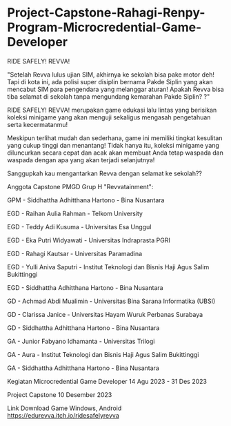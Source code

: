 # Project-Capstone-Rahagi-Renpy-Program-Microcredential-Game-Developer

RIDE SAFELY! REVVA! 

"Setelah Revva lulus ujian SIM, akhirnya ke sekolah bisa pake motor deh! Tapi di kota ini, ada polisi super disiplin bernama Pakde Siplin yang akan mencabut SIM para pengendara yang melanggar aturan! Apakah Revva bisa tiba selamat di sekolah tanpa mengundang kemarahan Pakde Siplin? ?"

RIDE SAFELY! REVVA! merupakan game edukasi lalu lintas yang berisikan koleksi minigame yang akan menguji sekaligus mengasah pengetahuan serta kecermatanmu!

Meskipun terlihat mudah dan sederhana, game ini memiliki tingkat kesulitan yang cukup tinggi dan menantang! Tidak hanya itu, koleksi minigame yang diluncurkan secara cepat dan acak akan membuat Anda tetap waspada dan waspada dengan apa yang akan terjadi selanjutnya!

Sanggupkah kau mengantarkan Revva dengan selamat ke sekolah??

Anggota Capstone PMGD Grup H "Revvatainment":

GPM - Siddhattha Adhitthana Hartono - Bina Nusantara

EGD - Raihan Aulia Rahman - Telkom University 

EGD - Teddy Adi Kusuma - Universitas Esa Unggul 

EGD - Eka Putri Widyawati - Universitas Indraprasta PGRI

EGD - Rahagi Kautsar - Universitas Paramadina

EGD - Yulli Aniva Saputri - Institut Teknologi dan Bisnis Haji Agus Salim Bukittinggi

EGD - Siddhattha Adhitthana Hartono - Bina Nusantara

GD - Achmad Abdi Mualimin - Universitas Bina Sarana Informatika (UBSI) 

GD - Clarissa Janice - Universitas Hayam Wuruk Perbanas Surabaya

GD - Siddhattha Adhitthana Hartono - Bina Nusantara

GA - Junior Fabyano Idhamanta - Universitas Trilogi

GA - Aura - Institut Teknologi dan Bisnis Haji Agus Salim Bukittinggi

GA - Siddhattha Adhitthana Hartono - Bina Nusantara

Kegiatan Microcredential Game Developer 14 Agu 2023 - 31 Des 2023

Project Capstone 10 Desember 2023

Link Download Game Windows, Android
https://edurevva.itch.io/ridesafelyrevva
